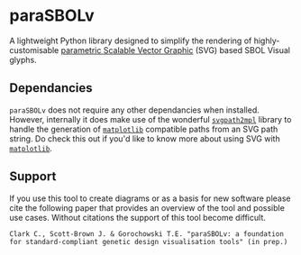 # paraSBOLv

A lightweight Python library designed to simplify the rendering of highly-customisable [parametric Scalable Vector Graphic](http://parametric-svg.js.org) (SVG) based SBOL Visual glyphs.

## Dependancies

`paraSBOLv` does not require any other dependancies when installed. However, internally it does make use of the wonderful [`svgpath2mpl`](https://github.com/nvictus/svgpath2mpl) library to handle the generation of [`matplotlib`](https://matplotlib.org) compatible paths from an SVG path string. Do check this out if you'd like to know more about using SVG with [`matplotlib`](https://matplotlib.org).

## Support

If you use this tool to create diagrams or as a basis for new software please cite the following paper that provides an overview of the tool and possible use cases. Without citations the support of this tool become difficult.

`Clark C., Scott-Brown J. & Gorochowski T.E. "paraSBOLv: a foundation for standard-compliant genetic design visualisation tools" (in prep.)`
